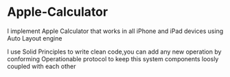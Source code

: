 # Apple-Calculator

I implement Apple Calculator that works in all iPhone and iPad devices using Auto Layout engine

I use Solid Principles to write clean code,you can add any new operation by conforming Operationable protocol to keep this system components loosly coupled with each other
